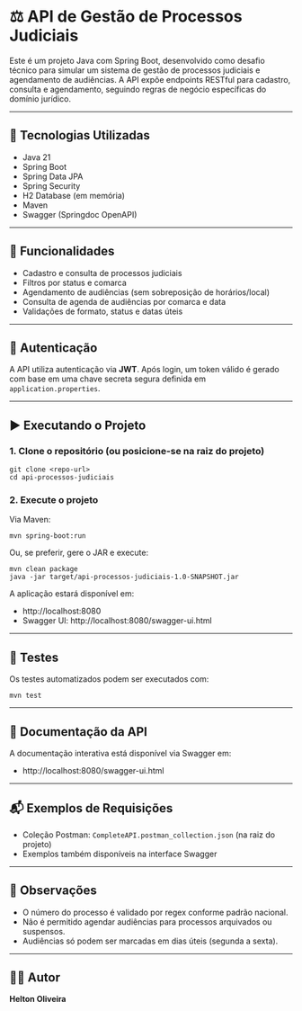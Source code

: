 # ⚖️ API de Gestão de Processos Judiciais

Este é um projeto Java com Spring Boot, desenvolvido como desafio técnico para simular um sistema de gestão de processos judiciais e agendamento de audiências. A API expõe endpoints RESTful para cadastro, consulta e agendamento, seguindo regras de negócio específicas do domínio jurídico.

---

## 🚀 Tecnologias Utilizadas

- Java 21
- Spring Boot
- Spring Data JPA
- Spring Security
- H2 Database (em memória)
- Maven
- Swagger (Springdoc OpenAPI)

---

## 📘 Funcionalidades

- Cadastro e consulta de processos judiciais
- Filtros por status e comarca
- Agendamento de audiências (sem sobreposição de horários/local)
- Consulta de agenda de audiências por comarca e data
- Validações de formato, status e datas úteis

---

## 🔐 Autenticação

A API utiliza autenticação via **JWT**. Após login, um token válido é gerado com base em uma chave secreta segura definida em `application.properties`.

---

## ▶️ Executando o Projeto

### 1. Clone o repositório (ou posicione-se na raiz do projeto)

```
git clone <repo-url>
cd api-processos-judiciais
```

### 2. Execute o projeto

Via Maven:

```
mvn spring-boot:run
```

Ou, se preferir, gere o JAR e execute:

```
mvn clean package
java -jar target/api-processos-judiciais-1.0-SNAPSHOT.jar
```

A aplicação estará disponível em:

- http://localhost:8080
- Swagger UI: http://localhost:8080/swagger-ui.html

---

## 🧪 Testes

Os testes automatizados podem ser executados com:

```
mvn test
```

---

## 📄 Documentação da API

A documentação interativa está disponível via Swagger em:

- http://localhost:8080/swagger-ui.html

---

## 📬 Exemplos de Requisições

- Coleção Postman: `CompleteAPI.postman_collection.json` (na raiz do projeto)
- Exemplos também disponíveis na interface Swagger

---

## 📝 Observações

- O número do processo é validado por regex conforme padrão nacional.
- Não é permitido agendar audiências para processos arquivados ou suspensos.
- Audiências só podem ser marcadas em dias úteis (segunda a sexta).

---

## 👨‍💻 Autor

**Helton Oliveira**
